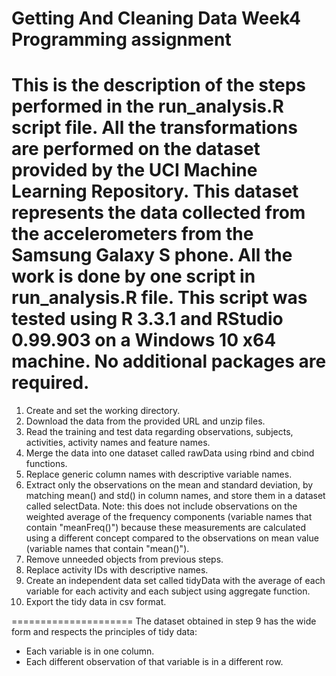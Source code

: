 # Getting And Cleaning Data Week4 Programming assignment

This is the description of the steps performed in the run_analysis.R script file. All the transformations are performed on the dataset provided by the UCI Machine Learning Repository. This dataset represents the data collected from the accelerometers from the Samsung Galaxy S phone. All the work is done by one script in run_analysis.R file. This script was tested using R 3.3.1 and RStudio 0.99.903 on a Windows 10 x64 machine. No additional packages are required.
====================

1. Create and set the working directory.
2. Download the data from the provided URL and unzip files.
3. Read the training and test data regarding observations, subjects, activities, activity names and feature names.
4. Merge the data into one dataset called rawData using rbind and cbind functions.
5. Replace generic column names with descriptive variable names.
6. Extract only the observations on the mean and standard deviation, by matching mean() and std() in column names, and store them in a dataset called selectData.
   Note: this does not include observations on the weighted average of the frequency components (variable names that contain "meanFreq()") because these measurements are calculated using a different concept compared to the observations on mean value (variable names that contain "mean()").
7. Remove unneeded objects from previous steps.
8. Replace activity IDs with descriptive names.
9. Create an independent data set called tidyData with the average of each variable for each activity and each subject using aggregate function.
10. Export the tidy data in csv format.

=====================
The dataset obtained in step 9 has the wide form and respects the principles of tidy data:
 - Each variable is in one column.
 - Each different observation of that variable is in a different row. 

 

